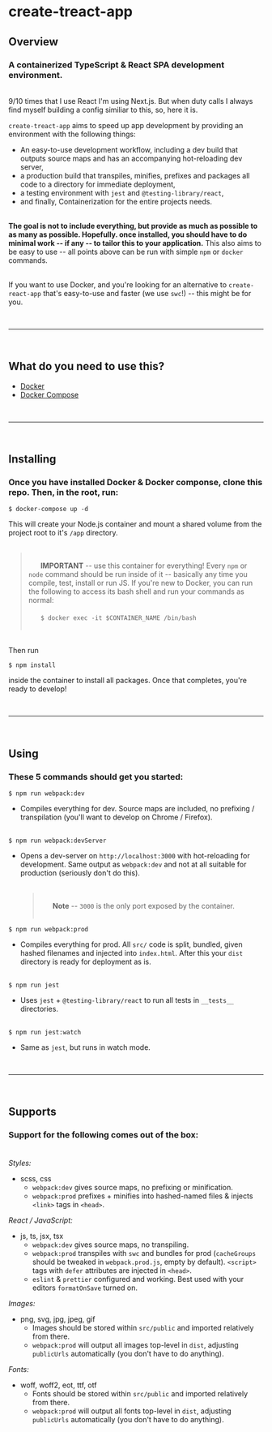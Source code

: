 # create-treact-app

## **Overview**

### A containerized TypeScript & React SPA development environment.

<br />9/10 times that I use React I'm using Next.js. But when duty calls I always find myself building a config similiar to this, so, here it is.<br />

`create-treact-app` aims to speed up app development by providing an environment with the following things:

- An easy-to-use development workflow, including a dev build that outputs source maps and has an accompanying hot-reloading dev server,
- a production build that transpiles, minifies, prefixes and packages all code to a directory for immediate deployment,
- a testing environment with `jest` and `@testing-library/react`,
- and finally, Containerization for the entire projects needs.
  <br /><br />

**The goal is not to include everything, but provide as much as possible to as many as possible. Hopefully. once installed, you should have to do minimal work -- if any -- to tailor this to your application.** This also aims to be easy to use -- all points above can be run with simple `npm` or `docker` commands.<br /><br />

If you want to use Docker, and you're looking for an alternative to `create-react-app` that's easy-to-use and faster (we use `swc`!) -- this might be for you.

<br />
<hr />
<br />

## **What do you need to use this?**

- [Docker](https://docs.docker.com/get-docker/)
- [Docker Compose](https://docs.docker.com/compose/install/)

<br />
<hr />
<br />

## **Installing**

### Once you have installed Docker & Docker componse, clone this repo. Then, in the root, run:

```
$ docker-compose up -d
```

This will create your Node.js container and mount a shared volume from the project root to it's `/app` directory.
<br />
<br />

> <br />&nbsp;&nbsp;&nbsp;&nbsp;&nbsp;&nbsp;**IMPORTANT** -- use this container for everything! Every `npm` or `node` command should be run inside of it -- basically any time you compile, test, install or run JS. If you're new to Docker, you can run the following to access its bash shell and run your commands as normal:<br /><br />&nbsp;&nbsp;&nbsp;&nbsp;&nbsp;&nbsp;`$ docker exec -it $CONTAINER_NAME /bin/bash`<br /><br />

<br />
Then run

```
$ npm install
```

inside the container to install all packages. Once that completes, you're ready to develop!

<br />
<hr />
<br />

## **Using**

### These 5 commands should get you started:<br />

```
$ npm run webpack:dev
```

- Compiles everything for dev. Source maps are included, no prefixing / transpilation (you'll want to develop on Chrome / Firefox).<br /><br />

```
$ npm run webpack:devServer
```

- Opens a dev-server on `http://localhost:3000` with hot-reloading for development. Same output as `webpack:dev` and not at all suitable for production (seriously don't do this).<br /><br />
  > <br />&nbsp;&nbsp;&nbsp;&nbsp;&nbsp;&nbsp;**Note** -- `3000` is the only port exposed by the container.<br /><br />

```
$ npm run webpack:prod
```

- Compiles everything for prod. All `src/` code is split, bundled, given hashed filenames and injected into `index.html`. After this your `dist` directory is ready for deployment as is.<br /><br />

```
$ npm run jest
```

- Uses `jest` + `@testing-library/react` to run all tests in `__tests__` directories.<br /><br />

```
$ npm run jest:watch
```

- Same as `jest`, but runs in watch mode.

<br />
<hr />
<br />

## **Supports**

### Support for the following comes out of the box:<br /><br />

_Styles:_

- scss, css
  - `webpack:dev` gives source maps, no prefixing or minification.
  - `webpack:prod` prefixes + minifies into hashed-named files & injects `<link>` tags in `<head>`.

_React / JavaScript:_

- js, ts, jsx, tsx
  - `webpack:dev` gives source maps, no transpiling.
  - `webpack:prod` transpiles with `swc` and bundles for prod (`cacheGroups` should be tweaked in `webpack.prod.js`, empty by default). `<script>` tags with `defer` attributes are injected in `<head>`.
  - `eslint` & `prettier` configured and working. Best used with your editors `formatOnSave` turned on.

_Images:_

- png, svg, jpg, jpeg, gif
  - Images should be stored within `src/public` and imported relatively from there.
  - `webpack:prod` will output all images top-level in `dist`, adjusting `publicUrls` automatically (you don't have to do anything).

_Fonts:_

- woff, woff2, eot, ttf, otf
  - Fonts should be stored within `src/public` and imported relatively from there.
  - `webpack:prod` will output all fonts top-level in `dist`, adjusting `publicUrls` automatically (you don't have to do anything).
